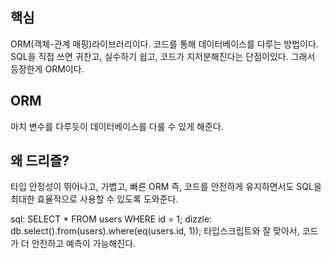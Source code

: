 
## 핵심
ORM(객체-관계 매핑)라이브러리이다. 코드를 통해 데이터베이스를 다루는 방법이다.
SQL을 직접 쓰면 귀찬고, 실수하기 쉽고, 코드가 지저분해진다는 단점이있다. 그래서 등장한게 ORM이다. 

## ORM
마치 변수를 다루듯이 데이터베이스를 다룰 수 있게 해준다.

## 왜 드리즐?
타입 안정성이 뛰어나고, 가볍고, 빠른 ORM 즉, 코드를 안전하게 유지하면서도 SQL을 최대한 효율적으로 사용할 수 있도록 도와준다.

sql: SELECT * FROM users WHERE id = 1;
dizzle: db.select().from(users).where(eq(users.id, 1));
타입스크립트와 잘 맞아서, 코드가 더 안전하고 예측이 가능해진다.